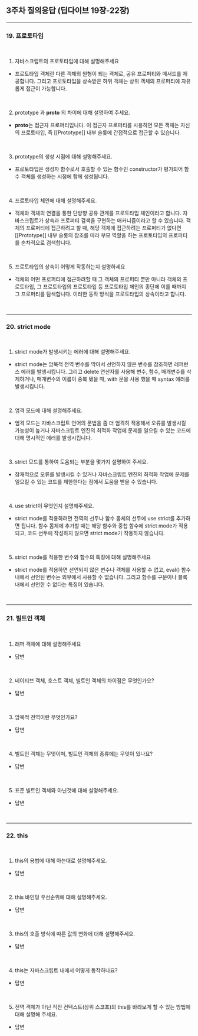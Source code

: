 ## 3주차 질의응답 (딥다이브 19장-22장)

---

### 19. 프로토타입

<br>

1. 자바스크립트의 프로토타입에 대해 설명해주세요

- 프로토타입 객체란 다른 객체의 원형이 되는 객체로, 공유 프로퍼티와 메서드를 제공합니다. 그리고 프로토타입을 상속받은 하위 객체는 상위 객체의 프로퍼티에 자유롭게 접근이 가능합니다.

<br>

2. prototype 과 **proto** 의 차이에 대해 설명하여 주세요.

- **proto**는 접근자 프로퍼티입니다. 이 접근자 프로퍼티를 사용하면 모든 객체는 자신의 프로토타입, 즉 [[Prototype]] 내부 슬롯에 간접적으로 접근할 수 있습니다.

<br>

3. prototype의 생성 시점에 대해 설명해주세요.

- 프로토타입은 생성자 함수로서 호출할 수 있는 함수인 constructor가 평가되어 함수 객체를 생성하는 시점에 함께 생성됩니다.

<br>

4. 프로토타입 체인에 대해 설명해주세요.

- 객체와 객체의 연결을 통한 단방향 공유 관계를 프로토타입 체인이라고 합니다. 자바스크립트가 상속과 프로퍼티 검색을 구현하는 매커니즘이라고 할 수 있습니다. 객체의 프로퍼티에 접근하려고 할 때, 해당 객체에 접근하려는 프로퍼티가 없다면 [[Prototype]] 내부 슬롯의 참조를 따라 부모 역할을 하는 프로토타입의 프로퍼티를 순차적으로 검색합니다.

<br>

5. 프로토타입의 상속이 어떻게 작동하는지 설명하세요

- 객체의 어떤 프로퍼티에 접근하려할 때 그 객체의 프로퍼티 뿐만 아니라 객체의 프로토타입, 그 프로토타입의 프로토타입 등 프로토타입 체인의 종단에 이를 때까지 그 프로퍼티를 탐색합니다. 이러한 동작 방식을 프로토타입의 상속이라고 합니다.

<br>

---

### 20. strict mode

<br>

1. strict mode가 발생시키는 에러에 대해 설명해주세요.

- strict mode는 암묵적 전역 변수를 막아서 선언하지 않은 변수를 참조하면 레퍼런스 에러를 발생시킵니다. 그리고 delete 연산자를 사용해 변수, 함수, 매개변수를 삭제하거나, 매개변수의 이름이 중복 됐을 때, with 문을 사용 했을 때 syntax 에러를 발생시킵니다.

<br>

2. 엄격 모드에 대해 설명해주세요.

- 엄격 모드는 자바스크립트 언어의 문법을 좀 더 엄격히 적용해서 오류를 발생시킬 가능성이 높거나 자바스크립트 엔진의 최적화 작업에 문제를 일으킬 수 있는 코드에 대해 명시적인 에러를 발생시킵니다.

<br>

3. strict 모드를 통하여 도움되는 부분을 몇가지 설명하여 주세요.

- 잠재적으로 오류를 발생시킬 수 있거나 자바스크립트 엔진의 최적화 작업에 문제를 일으킬 수 있는 코드를 제한한다는 점에서 도움을 받을 수 있습니다.

<br>

4. use strict이 무엇인지 설명해주세요.

- strict mode를 적용하려면 전역의 선두나 함수 몸체의 선두에 use strict를 추가하면 됩니다. 함수 몸체에 추가할 때는 해당 함수와 중첩 함수에 strict mode가 적용되고, 코드 선두에 작성하지 않으면 strict mode가 작동하지 않습니다.

<br>

5. strict mode를 적용한 변수와 함수의 특징에 대해 설명해주세요

- strict mode를 적용하면 선언되지 않은 변수나 객체를 사용할 수 없고, eval() 함수 내에서 선언된 변수는 외부에서 사용할 수 없습니다. 그리고 함수를 구문이나 블록 내에서 선언한 수 없다는 특징이 있습니다.

<br>

---

### 21. 빌트인 객체

<br>

1. 래퍼 객체에 대해 설명해주세요

- 답변

<br>

2. 네이티브 객체, 호스트 객체, 빌트인 객체의 차이점은 무엇인가요?

- 답변

<br>

3. 암묵적 전역이란 무엇인가요?

- 답변

<br>

4. 빌트인 객체는 무엇이며, 빌트인 객체의 종류에는 무엇이 있나요?

- 답변

<br>

5. 표준 빌트인 객체와 아닌것에 대해 설명해주세요.

- 답변

<br>

---

### 22. this

<br>

1. this의 용법에 대해 아는대로 설명해주세요.

- 답변

<br>

2. this 바인딩 우선순위에 대해 설명해주세요.

- 답변

<br>

3. this의 호출 방식에 따른 값의 변화에 대해 설명해주세요.

- 답변

<br>

4. this는 자바스크립트 내에서 어떻게 동작하나요?

- 답변

<br>

5. 전역 객체가 아닌 직전 컨텍스트(상위 스코프)의 this를 바라보게 할 수 있는 방법에 대해 설명해 주세요.

- 답변
